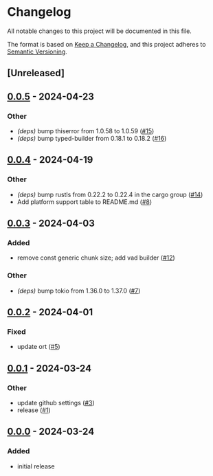 # Changelog
All notable changes to this project will be documented in this file.

The format is based on [Keep a Changelog](https://keepachangelog.com/en/1.0.0/),
and this project adheres to [Semantic Versioning](https://semver.org/spec/v2.0.0.html).

## [Unreleased]

## [0.0.5](https://github.com/nkeenan38/voice_activity_detector/compare/v0.0.4...v0.0.5) - 2024-04-23

### Other
- *(deps)* bump thiserror from 1.0.58 to 1.0.59 ([#15](https://github.com/nkeenan38/voice_activity_detector/pull/15))
- *(deps)* bump typed-builder from 0.18.1 to 0.18.2 ([#16](https://github.com/nkeenan38/voice_activity_detector/pull/16))

## [0.0.4](https://github.com/nkeenan38/voice_activity_detector/compare/v0.0.3...v0.0.4) - 2024-04-19

### Other
- *(deps)* bump rustls from 0.22.2 to 0.22.4 in the cargo group ([#14](https://github.com/nkeenan38/voice_activity_detector/pull/14))
- Add platform support table to README.md ([#8](https://github.com/nkeenan38/voice_activity_detector/pull/8))

## [0.0.3](https://github.com/nkeenan38/voice_activity_detector/compare/v0.0.2...v0.0.3) - 2024-04-03

### Added
- remove const generic chunk size; add vad builder ([#12](https://github.com/nkeenan38/voice_activity_detector/pull/12))

### Other
- *(deps)* bump tokio from 1.36.0 to 1.37.0 ([#7](https://github.com/nkeenan38/voice_activity_detector/pull/7))

## [0.0.2](https://github.com/nkeenan38/voice_activity_detector/compare/v0.0.1...v0.0.2) - 2024-04-01

### Fixed
- update ort ([#5](https://github.com/nkeenan38/voice_activity_detector/pull/5))

## [0.0.1](https://github.com/nkeenan38/voice_activity_detector/compare/v0.0.0...v0.0.1) - 2024-03-24

### Other
- update github settings ([#3](https://github.com/nkeenan38/voice_activity_detector/pull/3))
- release ([#1](https://github.com/nkeenan38/voice_activity_detector/pull/1))

## [0.0.0](https://github.com/nkeenan38/voice_activity_detector/releases/tag/v0.0.0) - 2024-03-24

### Added
- initial release
